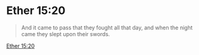 # Ether 15:20

> And it came to pass that they fought all that day, and when the night came they slept upon their swords.

[Ether 15:20](https://www.churchofjesuschrist.org/study/scriptures/bofm/ether/15?lang=eng&id=p20#p20)


